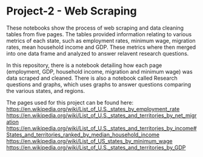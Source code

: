 # Project-2 - Web Scraping 
These notebooks show the process of web scraping and data cleaning tables from five pages. The tables provided information relating to various metrics of each state, such as employment rates, minimum wage, migration rates, mean household income and GDP. These metrics where then merged into one data frame and analyzed to answer relavent research questions.

In this repository, there is a notebook detailing how each page (employment, GDP, household income, migration and minimum wage) was data scraped and cleaned. There is also a notebook called Research questions and graphs, which uses graphs to answer questions comparing the various states, and regions. 

The pages used for this project can be found here:
https://en.wikipedia.org/wiki/List_of_U.S._states_by_employment_rate
https://en.wikipedia.org/wiki/List_of_U.S._states_and_territories_by_net_migration
https://en.wikipedia.org/wiki/List_of_U.S._states_and_territories_by_income#States_and_territories_ranked_by_median_household_income
https://en.wikipedia.org/wiki/List_of_US_states_by_minimum_wage
https://en.wikipedia.org/wiki/List_of_U.S._states_and_territories_by_GDP

